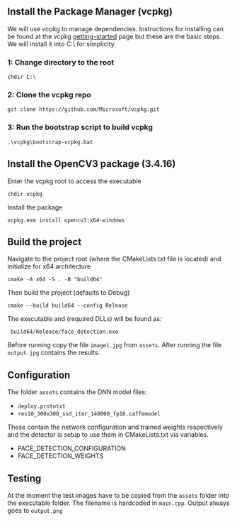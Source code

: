 
## Install the Package Manager (vcpkg)
We will use vcpkg to manage dependencies. Instructions for installing can be found at the vcpkg [getting-started](https://vcpkg.io/en/getting-started.html) page but these are the basic steps. We will install it into C:\ for simplicity.

### 1: Change directory to the root
```
chdir C:\
```
### 2: Clone the vcpkg repo
```
git clone https://github.com/Microsoft/vcpkg.git
```
### 3: Run the bootstrap script to build vcpkg
```
.\vcpkg\bootstrap-vcpkg.bat
```
## Install the OpenCV3 package (3.4.16)
Enter the vcpkg root to access the executable
```
chdir vcpkg
```
Install the package
```
vcpkg.exe install opencv3:x64-windows
```
## Build the project
Navigate to the project root (where the CMakeLists.txt file is located) and initialize for x64 architecture
```
cmake -A x64 -S . -B "build64"
```
Then build the project (defaults to Debug)
```
cmake --build build64 --config Release
```
The executable and (required DLLs) will be found as:
```
 build64/Release/face_detection.exe
 ```
Before running copy the file ```image1.jpg``` from ```assets```. After running the file ```output.jpg``` contains the results. 

## Configuration
The folder ```assets``` contains the DNN model files:
* ```deploy.prototxt```
* ```res10_300x300_ssd_iter_140000_fp16.caffemodel```

These contain the network configuration and trained weights respectively and the detector is setup to use them
in CMakeLists.txt via variables.
* FACE_DETECTION_CONFIGURATION
* FACE_DETECTION_WEIGHTS

## Testing
At the moment the test images have to be copied from the ```assets``` folder into the executable folder. The filename is hardcoded in ```main.cpp```. Output always goes to ```output.png```